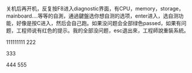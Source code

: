 关机后再开机，反复按F8进入diagnostic界面，有CPU，memory，storage，mainboard....等等的自測，通過鍵盤选你想自测的选项，enter进入，选自测功能，好像是按C进入，然后会自己跑。如果没问题会全部绿色passed，如果有问题，工程师说有红色的提示。我的全部没问题，esc退出來，工程師說重裝系統。

111111111
222

333

444
555